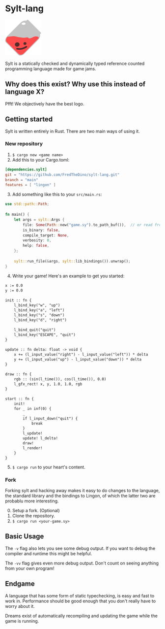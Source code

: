 # Sylt-lang

![The Sylt mascot](res/sylt.png)

Sylt is a statically checked and dynamically typed reference counted programming
language made for game jams.

## Why does this exist? Why use this instead of language X?

Pfft! We objectively have the best logo.

## Getting started

Sylt is written entirely in Rust. There are two main ways of using it.

### New repository

1. `$ cargo new <game name>`
2. Add this to your Cargo.toml:
```toml
[dependencies.sylt]
git = "https://github.com/FredTheDino/sylt-lang.git"
branch = "main"
features = [ "lingon" ]
```
3. Add something like this to your `src/main.rs`:
```rust
use std::path::Path;

fn main() {
    let args = sylt::Args {
        file: Some(Path::new("game.sy").to_path_buf()),  // or read from args
        is_binary: false,
        compile_target: None,
        verbosity: 0,
        help: false,
    };

    sylt::run_file(&args, sylt::lib_bindings()).unwrap();
}
```
4. Write your game! Here's an example to get you started:
```
x := 0.0
y := 0.0

init :: fn {
    l_bind_key("w", "up")
    l_bind_key("a", "left")
    l_bind_key("s", "down")
    l_bind_key("d", "right")

    l_bind_quit("quit")
    l_bind_key("ESCAPE", "quit")
}

update :: fn delta: float -> void {
    x += (l_input_value("right") - l_input_value("left")) * delta
    y += (l_input_value("up") - l_input_value("down")) * delta
}

draw :: fn {
    rgb :: (sin(l_time()), cos(l_time()), 0.0)
    l_gfx_rect! x, y, 1.0, 1.0, rgb
}

start :: fn {
    init!
    for _ in inf(0) {
        _
        if l_input_down("quit") {
            break
        }
        l_update!
        update! l_delta!
        draw!
        l_render!
    }
}
```
5. `$ cargo run` to your heart's content.

### Fork

Forking sylt and hacking away makes it easy to do changes to the language, the
standard library and the bindings to Lingon, of which the latter two are
probablu more interesting.

0. Setup a fork. (Optional)
1. Clone the repository.
2. `$ cargo run <your-game.sy>`

## Basic Usage

The `-v` flag also lets you see some debug output. If you want
to debug the compiler and runtime this might be helpful.

The `-vv` flag gives even more debug output. Don't count on seeing anything
from your own program!

## Endgame

A language that has some form of static typechecking, is easy and fast to work
in. Performance should be good enough that you don't really have to worry about
it.

Dreams exist of automatically recompiling and updating the game while the game is running.
